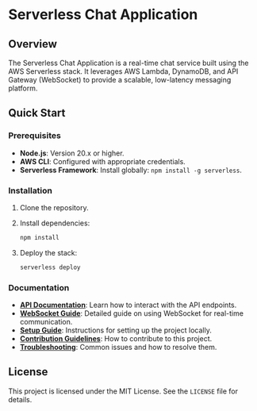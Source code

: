 # Serverless Chat Application

## Overview

The Serverless Chat Application is a real-time chat service built using the AWS Serverless stack. It leverages AWS Lambda, DynamoDB, and API Gateway (WebSocket) to provide a scalable, low-latency messaging platform.

## Quick Start

### Prerequisites

-   **Node.js**: Version 20.x or higher.
-   **AWS CLI**: Configured with appropriate credentials.
-   **Serverless Framework**: Install globally: `npm install -g serverless`.

### Installation

1. Clone the repository.
2. Install dependencies:

    ```bash
    npm install
    ```

3. Deploy the stack:

    ```bash
    serverless deploy
    ```

### Documentation

-   **[API Documentation](docs/API.md)**: Learn how to interact with the API endpoints.
-   **[WebSocket Guide](docs/WebSocket.md)**: Detailed guide on using WebSocket for real-time communication.
-   **[Setup Guide](docs/SETUP.md)**: Instructions for setting up the project locally.
-   **[Contribution Guidelines](docs/CONTRIBUTING.md)**: How to contribute to this project.
-   **[Troubleshooting](docs/TROUBLESHOOTING.md)**: Common issues and how to resolve them.

## License

This project is licensed under the MIT License. See the `LICENSE` file for details.
